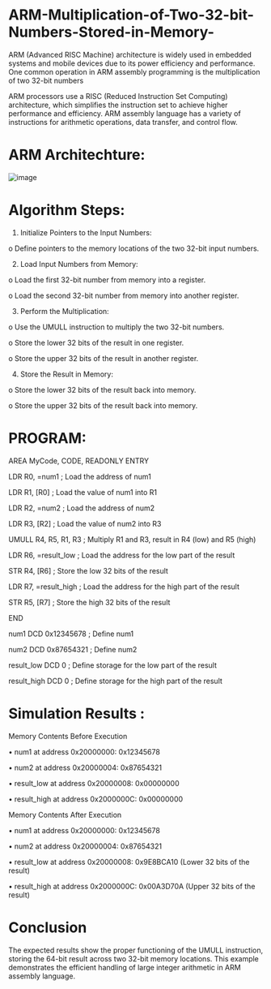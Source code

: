 # ARM-Multiplication-of-Two-32-bit-Numbers-Stored-in-Memory-
ARM (Advanced RISC Machine) architecture is widely used in embedded systems and mobile  devices due to its power efficiency and performance. One common operation in ARM assembly  programming is the multiplication of two 32-bit numbers

ARM processors use a RISC (Reduced Instruction Set Computing) architecture, which 
simplifies the instruction set to achieve higher performance and efficiency. ARM assembly 
language has a variety of instructions for arithmetic operations, data transfer, and control flow.

# ARM Architechture:

![image](https://github.com/user-attachments/assets/dc437d4e-7328-48ad-ae4a-14f3addb13f0)


# Algorithm Steps: 
 

1. Initialize Pointers to the Input Numbers: 

o Define pointers to the memory locations of the two 32-bit input numbers. 

2. Load Input Numbers from Memory: 

o Load the first 32-bit number from memory into a register. 

o Load the second 32-bit number from memory into another register. 

3. Perform the Multiplication: 

o Use the UMULL instruction to multiply the two 32-bit numbers. 

o Store the lower 32 bits of the result in one register. 

o Store the upper 32 bits of the result in another register. 

4. Store the Result in Memory: 

o Store the lower 32 bits of the result back into memory. 

o Store the upper 32 bits of the result back into memory. 
 
# PROGRAM: 

AREA MyCode, CODE, READONLY 
ENTRY 
 

LDR R0, =num1  ; Load the address of num1 

LDR R1, [R0] ; Load the value of num1 into R1 

LDR R2, =num2  ; Load the address of num2 

LDR R3, [R2] ; Load the value of num2 into R3 

UMULL R4, R5, R1, R3 ; Multiply R1 and R3, result in R4 (low) and R5 (high) 

LDR R6, =result_low ; Load the address for the low part of the result 

STR R4, [R6] ; Store the low 32 bits of the result 

LDR R7, =result_high ; Load the address for the high part of the result 


STR R5, [R7] ; Store the high 32 bits of the result 

 
END 
 

num1 DCD 0x12345678 ; Define num1 

num2 DCD 0x87654321 ; Define num2 

result_low DCD 0 ; Define storage for the low part of the result 

result_high DCD 0 ; Define storage for the high part of the result


# Simulation Results :

Memory Contents Before Execution 
 

• num1 at address 0x20000000: 0x12345678 

• num2 at address 0x20000004: 0x87654321 

• result_low at address 0x20000008: 0x00000000 

• result_high at address 0x2000000C: 0x00000000 
 
Memory Contents After Execution 
 

• num1 at address 0x20000000: 0x12345678 


• num2 at address 0x20000004: 0x87654321 

• result_low at address 0x20000008: 0x9E8BCA10 (Lower 32 bits of the result) 

• result_high at address 0x2000000C: 0x00A3D70A (Upper 32 bits of the result) 

 
# Conclusion 
The expected results show the proper functioning of the UMULL instruction, storing the 64-bit 
result across two 32-bit memory locations. This example demonstrates the efficient handling of 
large integer arithmetic in ARM assembly language.
